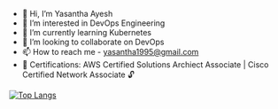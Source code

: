 - 👋 Hi, I’m Yasantha Ayesh
- 👀 I’m interested in DevOps Engineering
- 🌱 I’m currently learning Kubernetes
- 💞️ I’m looking to collaborate on DevOps
- 📫 How to reach me - yasantha1995@gmail.com 
- 📜 Certifications:
      AWS Certified Solutions Archiect Associate | 
      Cisco Certified Network Associate
  :unlock:   
<!---
yasa1995/yasa1995 is a ✨ special ✨ repository because its `README.md` (this file) appears on your GitHub profile.
You can click the Preview link to take a look at your changes.
--->

[![Top Langs](https://github-readme-stats.vercel.app/api/top-langs/?username=yasa1995&langs_count=8)](https://github.com/anuraghazra/github-readme-stats)



